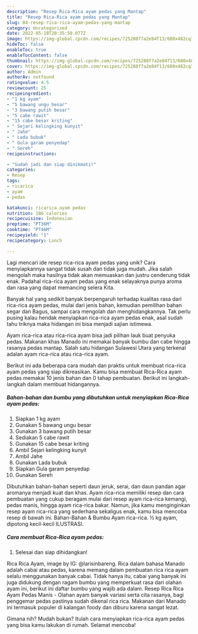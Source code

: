 ```yaml
---
description: "Resep Rica-Rica ayam pedas yang Mantap"
title: "Resep Rica-Rica ayam pedas yang Mantap"
slug: 84-resep-rica-rica-ayam-pedas-yang-mantap
category: Uncategorized
date: 2022-05-18T20:35:50.077Z
image: https://img-global.cpcdn.com/recipes/725288f7a2e84f13/680x482cq70/rica-rica-ayam-pedas-foto-resep-utama.jpg
hideToc: false
enableToc: true
enableTocContent: false
thumbnail: https://img-global.cpcdn.com/recipes/725288f7a2e84f13/680x482cq70/rica-rica-ayam-pedas-foto-resep-utama.jpg
cover: https://img-global.cpcdn.com/recipes/725288f7a2e84f13/680x482cq70/rica-rica-ayam-pedas-foto-resep-utama.jpg
author: Admin
authorAv: notfound
ratingvalue: 4.5
reviewcount: 25
recipeingredient:
- "1 kg ayam"
- "5 bawang ungu besar"
- "3 bawang putih besar"
- "5 cabe rawit"
- "15 cabe besar kriting"
- " Sejari kelingking kunyit"
- " Jahe"
- " Lada bubuk"
- " Gula garam penyedap"
- " Sereh"
recipeinstructions:

- "Sudah jadi dan siap dinikmati!"
categories:
- Resep
tags:
- ricarica
- ayam
- pedas

katakunci: ricarica ayam pedas 
nutrition: 186 calories
recipecuisine: Indonesian
preptime: "PT36M"
cooktime: "PT46M"
recipeyield: "1"
recipecategory: Lunch

---
```





Lagi mencari ide resep rica-rica ayam pedas yang unik? Cara menyiapkannya sangat tidak susah dan tidak juga mudah. Jika salah mengolah maka hasilnya tidak akan memuaskan dan justru cenderung tidak enak. Padahal rica-rica ayam pedas yang enak selayaknya punya aroma dan rasa yang dapat memancing selera Kita.





Banyak hal yang sedikit banyak berpengaruh terhadap kualitas rasa dari rica-rica ayam pedas, mulai dari jenis bahan, kemudian pemilihan bahan segar dan Bagus, sampai cara mengolah dan menghidangkannya. Tak perlu pusing kalau hendak menyiapkan rica-rica ayam pedas enak,      asal sudah tahu triknya maka hidangan ini bisa menjadi sajian istimewa.














Ayam rica-rica atau rica-rica ayam bisa jadi pilihan lauk buat penyuka pedas. Makanan khas Manado ini memakai banyak bumbu dan cabe hingga rasanya pedas mantap. Salah satu hidangan Sulawesi Utara yang terkenal adalan ayam rica-rica atau rica-rica ayam.






Berikut ini ada beberapa cara mudah dan praktis untuk membuat rica-rica ayam pedas yang siap dikreasikan. Kamu bisa membuat Rica-Rica ayam pedas memakai 10 jenis bahan dan 0 tahap pembuatan. Berikut ini langkah-langkah dalam membuat hidangannya.

<!--inarticleads1-->

##### Bahan-bahan dan bumbu yang dibutuhkan untuk menyiapkan Rica-Rica ayam pedas:

1. Siapkan 1 kg ayam
1. Gunakan 5 bawang ungu besar
1. Gunakan 3 bawang putih besar
1. Sediakan 5 cabe rawit
1. Gunakan 15 cabe besar kriting
1. Ambil  Sejari kelingking kunyit
1. Ambil  Jahe
1. Gunakan  Lada bubuk
1. Siapkan  Gula garam penyedap
1. Gunakan  Sereh


Dibutuhkan bahan-bahan seperti daun jeruk, serai, dan daun pandan agar aromanya menjadi kuat dan khas. Ayam rica-rica memiliki resep dan cara pembuatan yang cukup beragam mulai dari resep ayam rica-rica kemangi, pedas manis, hingga ayam rica-rica bakar. Namun, jika kamu menginginkan resep ayam rica-rica yang sederhana sekaligus enak, kamu bisa mencoba resep di bawah ini. Bahan-Bahan &amp; Bumbu Ayam rica-rica. ½ kg ayam, dipotong kecil-kecil ILUSTRASI. 

<!--inarticleads2-->

##### Cara membuat Rica-Rica ayam pedas:


1. Selesai dan siap dihidangkan!

Rica Rica Ayam, image by IG: @larisinbareng. Rica dalam bahasa Manado adalah cabai atau pedas, karena memang dalam pembuatan rica rica ayam selalu menggunakan banyak cabai. Tidak hanya itu, cabai yang banyak ini juga didukung dengan ragam bumbu yang memperkuat rasa dari olahan ayam ini, berikut ini daftar bumbu yang wajib ada dalam. Resep Rica Rica Ayam Pedas Manis - Olahan ayam banyak variasi serta cita rasanya, bagi penggemar pedas pastinya sudah dikenal rica rica. Makanan dari Manado ini termasuk populer di kalangan foody dan diburu karena sangat lezat. 

Gimana nih? Mudah bukan? Itulah cara menyiapkan rica-rica ayam pedas yang bisa kamu lakukan di rumah. Selamat mencoba!
